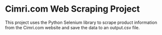 # Cimri.com Web Scraping Project
This project uses the Python Selenium library to scrape product information from the Cimri.com website and save the data to an output.csv file.
